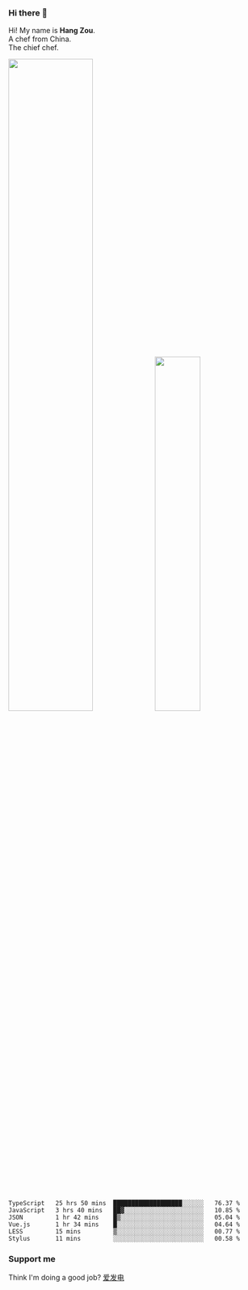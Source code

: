 ### Hi there 👋

Hi! My name is **Hang Zou**.  
A chef from China.  
The chief chef.

<img align="" width="57.5%" src="https://github-readme-stats.vercel.app/api?username=zouhangwithsweet&hide_title=true&hide_border=true&show_icons=true&include_all_commits=true&line_height=21" /><img align="" width="42.4%" src="https://github-readme-stats.vercel.app/api/top-langs/?username=zouhangwithsweet&hide_title=true&hide_border=true&layout=compact" />

<!--START_SECTION:waka-->

```text
TypeScript   25 hrs 50 mins  ███████████████████░░░░░░   76.37 %
JavaScript   3 hrs 40 mins   ██▓░░░░░░░░░░░░░░░░░░░░░░   10.85 %
JSON         1 hr 42 mins    █▒░░░░░░░░░░░░░░░░░░░░░░░   05.04 %
Vue.js       1 hr 34 mins    █░░░░░░░░░░░░░░░░░░░░░░░░   04.64 %
LESS         15 mins         ▒░░░░░░░░░░░░░░░░░░░░░░░░   00.77 %
Stylus       11 mins         ░░░░░░░░░░░░░░░░░░░░░░░░░   00.58 %
```

<!--END_SECTION:waka-->

### Support me

Think I'm doing a good job? [爱发电](https://afdian.net/@zouhangsweet)
